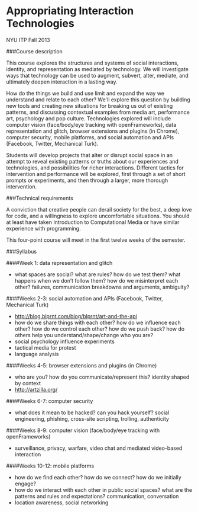 Appropriating Interaction Technologies
======================================

NYU ITP Fall 2013

###Course description

This course explores the structures and systems of social interactions, identity, and representation as mediated by technology. We will investigate ways that technology can be used to augment, subvert, alter, mediate, and ultimately deepen interaction in a lasting way.

How do the things we build and use limit and expand the way we understand and relate to each other? We'll explore this question by building new tools and creating new situations for breaking us out of existing patterns, and discussing contextual examples from media art, performance art, psychology and pop culture. Technologies explored will include computer vision (face/body/eye tracking with openFrameworks), data representation and glitch, browser extensions and plugins (in Chrome), computer security, mobile platforms, and social automation and APIs (Facebook, Twitter, Mechanical Turk).

Students will develop projects that alter or disrupt social space in an attempt to reveal existing patterns or truths about our experiences and technologies, and possibilities for richer interactions. Different
tactics for intervention and performance will be explored, first through a set of short prompts or experiments, and then through a larger, more thorough intervention.

###Technical requirements

A conviction that creative people can derail society for the best, a deep love for code, and a willingness to explore uncomfortable situations. You should at least have taken Introduction to Computational Media or have similar experience with programming.

This four-point course will meet in the first twelve weeks of the semester.

###Syllabus

####Week 1: data representation and glitch
* what spaces are social? what are rules? how do we test them? what happens when we don’t follow them? how do we misinterpret each other? failures, communication breakdowns and arguments, ambiguity?


####Weeks 2-3: social automation and APIs (Facebook, Twitter, Mechanical Turk)
* http://blog.blprnt.com/blog/blprnt/art-and-the-api
* how do we share things with each other? how do we influence each other? how do we control each other? how do we push back? how do others help you understand/shape/change who you are?
* social psychology influence experiments
* tactical media for protest
* language analysis

####Weeks 4-5: browser extensions and plugins (in Chrome)
* who are you? how do you communicate/represent this? identity shaped by context
* http://artzilla.org/

####Weeks 6-7: computer security
* what does it mean to be hacked? can you hack yourself? social engineering, phishing, cross-site scripting, trolling, authenticity

####Weeks 8-9: computer vision (face/body/eye tracking with openFrameworks)
* surveillance, privacy, warfare, video chat and mediated video-based interaction

####Weeks 10-12: mobile platforms
* how do we find each other? how do we connect? how do we initially engage? 
* how do we interact with each other in public social spaces? what are the patterns and rules and expectations? communication, conversation
* location awareness, social networking


